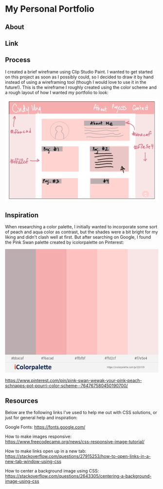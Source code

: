 # My Personal Portfolio

## About

## Link

## Process

I created a brief wireframe using Clip Studio Paint. I wanted to get started on this project as soon as I possibly could, so I decided to draw it by hand instead of using a wireframing tool (though I would love to use it in the future!). This is the wireframe I roughly created using the color scheme and a rough layout of how I wanted my portfolio to look:

![The wireframe of my portfolio website.](./images/wireframe.png)

## Inspiration

When researching a color palette, I initially wanted to incorporate some sort of peach and aqua color as contrast, but the shades were a bit bright for my liking and didn't clash well at first. But after searching on Google, I found the Pink Swan palette created by icolorpalette on Pinterest:

![The color palette I used for my portfolio.](./images/pink-swan-color-palette.jpg)

https://www.pinterest.com/pin/pink-swan-wewak-your-pink-peach-schnapps-pot-pourri-color-scheme--764767580450190700/

## Resources

Below are the following links I've used to help me out with CSS solutions, or just for general help and inspiration:

Google Fonts: https://fonts.google.com/

How to make images responsive: https://www.freecodecamp.org/news/css-responsive-image-tutorial/

How to make links open up in a new tab: https://stackoverflow.com/questions/27915253/how-to-open-links-in-a-new-tab-window-using-css

How to center a background image using CSS: https://stackoverflow.com/questions/2643305/centering-a-background-image-using-css


